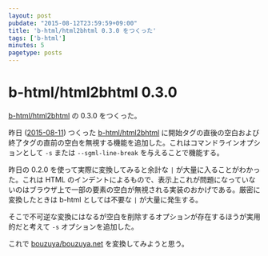 ```yaml
---
layout: post
pubdate: "2015-08-12T23:59:59+09:00"
title: 'b-html/html2bhtml 0.3.0 をつくった'
tags: ['b-html']
minutes: 5
pagetype: posts
---
```

# b-html/html2bhtml 0.3.0

[b-html/html2bhtml][] の 0.3.0 をつくった。

昨日 ([2015-08-11][]) つくった [b-html/html2bhtml][] に開始タグの直後の空白および終了タグの直前の空白を無視する機能を追加した。これはコマンドラインオプションとして `-s` または `--sgml-line-break` を与えることで機能する。

昨日の 0.2.0 を使って実際に変換してみると余計な `|` が大量に入ることがわかった。これは HTML のインデントによるもので、表示上これが問題になっていないのはブラウザ上で一部の要素の空白が無視される実装のおかげである。厳密に変換したときは b-html としては不要な `|` が大量に発生する。

そこで不可逆な変換にはなるが空白を削除するオプションが存在するほうが実用的だと考えて `-s` オプションを追加した。

これで [bouzuya/bouzuya.net][] を変換してみようと思う。

[b-html/html2bhtml]: https://github.com/b-html/html2bhtml
[bouzuya/bouzuya.net]: https://github.com/bouzuya/bouzuya.net
[2015-08-11]: http://blog.bouzuya.net/2015/08/11/
